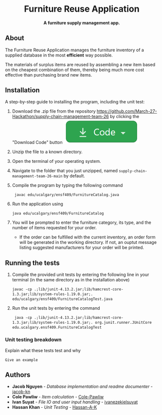 <h1 align="center"> Furniture Reuse Application </h1>

<h4 align="center">A furniture supply management app.</h4>

## About

The Furniture Reuse Application manages the furniture inventory of a supplied database in the most **efficient** way possible.

The materials of surplus items are reused by assembling a new item based on the cheapest combination of them, thereby being much more cost effective than purchasing brand new items.

## Installation

A step-by-step guide to installing the program, including the unit test:

1. Download the .zip file from the repository <https://github.com/March-27-Hackathon/supply-chain-management-team-26> by clicking the "Download Code" button
   ![Download Code Button](/assets/downloadButton.png)

2. Unzip the file to a known directory.
3. Open the terminal of your operating system.
4. Navigate to the folder that you just unzipped, named `supply-chain-management-team-26-main` by default.
5. Compile the program by typing the following command
   ```
    javac edu/ucalgary/ensf409/FurnitureCatalog.java
   ```
6. Run the application using
   ```
   java edu/ucalgary/ensf409/FurnitureCatalog
   ```
7. You will be prompted to enter the furniture category, its type, and the number of items requested for your order. 
   - If the order can be fulfilled with the current inventory, an order form will be generated in the working directory. If not, an ouptut message listing suggested manufacturers for your order  will be printed.

## Running the tests

1. Compile the provided unit tests by entering the following line in your terminal (in the same directory as in the installation above)
   ```
   javac -cp .;lib/junit-4.13.2.jar;lib/hamcrest-core-1.3.jar;lib/system-rules-1.19.0.jar;. edu/ucalgary/ensf409/FurnitureCatalogTest.java
   ```
2. Run the unit tests by entering the command
   ```
    java -cp .;lib/junit-4.13.2.jar;lib/hamcrest-core-1.3.jar;lib/system-rules-1.19.0.jar;. org.junit.runner.JUnitCore edu.ucalgary.ensf409.FurnitureCatalogTest
   ```

### Unit testing breakdown

Explain what these tests test and why

```
Give an example
```

## Authors

* **Jacob Nguyen** - *Database implementation and readme documenter* - [jacob-kn](https://github.com/jacob-kn)
* **Cole Pawliw** - *Item calculation* - [Cole-Pawliw](https://github.com/Cole-Pawliw)
* **Ivan Suyat** - *File IO and user input handling* - [ivanezekielsuyat](https://github.com/ivanezekielsuyat)
* **Hassan Khan** - *Unit Testing* - [Hassan-A-K](https://github.com/Hassan-A-K)

